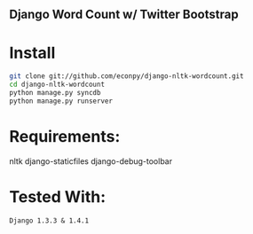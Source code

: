 ## Django Word Count w/ Twitter Bootstrap

# Install

```bash
git clone git://github.com/econpy/django-nltk-wordcount.git
cd django-nltk-wordcount
python manage.py syncdb
python manage.py runserver
```

# Requirements:
  nltk
  django-staticfiles
  django-debug-toolbar


# Tested With:
    Django 1.3.3 & 1.4.1
